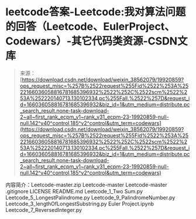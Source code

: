 <!--yml
category: codewars
date: 2022-08-13 11:38:18
-->

# leetcode答案-Leetcode:我对算法问题的回答（Leetcode、EulerProject、Codewars）-其它代码类资源-CSDN文库

> 来源：[https://download.csdn.net/download/weixin_38562079/19920859?ops_request_misc=%257B%2522request%255Fid%2522%253A%2522166036058816781685396932%2522%252C%2522scm%2522%253A%252220140713.130102334.pc%255Fall.%2522%257D&request_id=166036058816781685396932&biz_id=1&utm_medium=distribute.pc_search_result.none-task-download-2~all~first_rank_ecpm_v1~rank_v31_ecpm-23-19920859-null-null.142^v40^control,185^v2^control&utm_term=codewars](https://download.csdn.net/download/weixin_38562079/19920859?ops_request_misc=%257B%2522request%255Fid%2522%253A%2522166036058816781685396932%2522%252C%2522scm%2522%253A%252220140713.130102334.pc%255Fall.%2522%257D&request_id=166036058816781685396932&biz_id=1&utm_medium=distribute.pc_search_result.none-task-download-2~all~first_rank_ecpm_v1~rank_v31_ecpm-23-19920859-null-null.142^v40^control,185^v2^control&utm_term=codewars)

内容简介：Leetcode-master.zip Leetcode-master Leetcode-master .gitignore LICENSE README.md Leetcode_1_Two Sum.py Leetcode_5_LongestPalindrome.py Leetcode_9_PalindromeNumber.py Leetcode_3_lengthOfLongestSubstring.py Euler Project.ipynb Leetcode_7_ReversedInteger.py